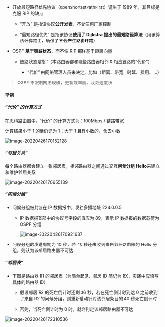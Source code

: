 - 开放最短路径优先协议（`O`pen`S`hortest`P`ath`F`irst）诞生于 1989 年，其目标是克服 RIP 的缺点

  - “开放” 是指该协议**公开发表**，不受任何厂家控制

  - “最短路径优先” 是指该协议**使用了 Dijkstra 提出的最短路径算法**（用该算法计算路由，确保了**不会产生路由环路**）

- OSPF **基于链路状态**，而不像 RIP 那样基于距离向量

  - 链路状态是指：（本路由器都和哪些路由器相邻 & 相应链路的“代价”）

    - “代价” 由网络管理人员来决定，比如（距离、带宽、时延、费用、...）

> OSPF 不限制网络规模，更新效率高，收敛速度快

#### 举例

##### “代价” 的计算方式

在思科路由器中，“代价” 的计算方式为：100Mbps / 链路带宽

计算结果小于 1 的话仍记为 1；大于 1 且有小数的，舍去小数

![image-20220426170152128](https://aliyun-oss-lpj.oss-cn-qingdao.aliyuncs.com/images/by-picgo/image-20220426170152128.png)

##### “邻居关系”

每个路由器都会建立一张邻居表，相邻路由器之间通过交互**问候分组 Hello**来建立和维护邻居关系

![image-20220426170655139](https://aliyun-oss-lpj.oss-cn-qingdao.aliyuncs.com/images/by-picgo/image-20220426170655139.png)

##### “问候分组”

- 问候分组被封装在 IP 数据报中，发往多播地址 224.0.0.5

  - IP 数据报首部中的协议号字段的值应为 89，表示 IP 数据报的数据载荷为 OSPF 分组

    ![image-20220426170921637](https://aliyun-oss-lpj.oss-cn-qingdao.aliyuncs.com/images/by-picgo/image-20220426170921637.png)

- 问候分组的发送周期为 10 秒，若 40 秒还未收到来自邻居路由器的 Hello 分组，则认为该邻居路由器不可达

##### “邻居表”

- 下图是路由器 R1 的邻居表（为简单起见，邻居 ID 简记为 RX，实践中应填写具体的路由器 ID）

  - 假设邻居 R2 的死亡倒计时还剩 36 秒，若在死亡倒计时到达 0 之前收到了来自 R2 的问候分组，则重新启动针对该邻居条目的 40 秒死亡倒计时

  - 否则，当死亡倒计时为 0 时，就会判定该邻居路由器不可达

![image-20220426172310536](https://aliyun-oss-lpj.oss-cn-qingdao.aliyuncs.com/images/by-picgo/image-20220426172310536.png)
